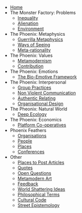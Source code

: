* [Home][1]
* The Monster Factory: Problems
	* [Inequality][2]
	* [Alienation][3]
	* [Environment][4]
* The Phoenix: Metaphysics
	* [Guerrilla Metaphysics][5]
	* [Ways of Seeing][6]
	* [Meta-rationality][7]
* The Phoenix: Values
	* [Metamodernism][8]
	* [Contribution][9]
*  The Phoenix: Emotions
	*  [The Bio-Emotive Framework][10]
* The Phoenix: Interpersonal
	* [Group Practices][11]
	* [Non Violent Communication][12]
	* [Authentic Relating][13]
	* [Organisational Design][14]
* The Pheonix: Natural World
	* [Deep Ecology][15]
* The Phoenix: Economics
	* [Platform Co-operatives][16]
* Phoenix Feathers
	* [Organisations][17]
	* [People][18]
	* [Places][19]
	* [Conferences][20]
* Other
	* [Places to Post Articles][21]
	* [Quotes][22]
	* [Open Questions][23]
	* [Metamodern Art][24]
	* [Feedback][25]
	* [World Shattering Ideas][26]
	* [Philosophical Terms][27]
	* [Cultural Code][28]
	* [Street Epistemology][29]

[1]:	Welcome%20to%20The%20Phoenix%20Project.md
[2]:	inequality.md
[3]:	alienation.md
[4]:	environment.md
[5]:	Guerilla%20Metaphysics.md
[6]:	Ways%20of%20Seeing.md
[7]:	Meta-rationality.md
[8]:	metamodernism.md
[9]:	contribution.md
[10]:	The%20Bio-Emotive%20Framework.md
[11]:	Group%20Practices.md
[12]:	Non%20Violent%20Communication.md
[13]:	Authentic%20Relating.md
[14]:	organisationaldesign.md
[15]:	Deep%20Ecology.md
[16]:	Platform%20Co-ops.md
[17]:	organisations.md
[18]:	people.md
[19]:	places.md
[20]:	conferences.md
[21]:	Places%20To%20Post%20Articles.md
[22]:	quotes.md
[23]:	Open%20Questions.md
[24]:	Metamodern%20Art.md
[25]:	feedback.md
[26]:	World%20Shattering%20Ideas.md
[27]:	Philosophical%20Terms.md
[28]:	Culture%20Code.md
[29]:	Street%20Epistemology.md